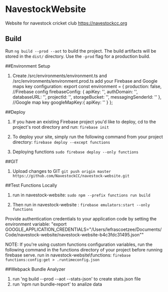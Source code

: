# NavestockWebsite
Website for navestock cricket club https://navestockcc.org



## Build

Run `ng build --prod --aot` to build the project. The build artifacts will be stored in the `dist/` directory. Use the `-prod` flag for a production build.

##Environment Setup
1. Create /src/environments/environment.ts and /src/environments/environment.prod.ts add your Firebase and Google maps key configuration:
export const environment = {
  production: false,
  //Firebase config
  firebaseConfig: {
    apiKey: '<your-key>',
    authDomain: '<your-project-authdomain>',
    databaseURL: '<your-database-URL>',
    projectId: '<your-project-id>',
    storageBucket: '<your-storage-bucket>',
    messagingSenderId: '<your-messaging-sender-id>'
  },
  //Google map key
  googleMapKey:{
    apiKey: '<your-key>'
  }
};

##Deploy
1. If you have an existing Firebase project you'd like to deploy, cd to the project's root directory and run: `firebase init`
2. To deploy your site, simply run the following command from your project directory: `firebase deploy --except functions`

3. Deploying functions `sudo firebase deploy --only functions`

##GIT
1. Upload changes to GIT
`git push origin master https://github.com/NavestockCC/navestock-website.git`

##Test Functions Locally
1. run in navestock-website: `sudo npm --prefix functions run build`

2. Then run in navestock-website : `firebase emulators:start --only functions`

Provide authentication credentials to your application code by setting the environment variable:
"export GOOGLE_APPLICATION_CREDENTIALS="/Users/lefrascoetzee/Documents/Code/navestock-website/navestock-website-b4c3fdc31495.json""

NOTE: If you're using custom functions configuration variables, run the following command in the functions directory of your project before running firebase serve.
run in navestock-website\functions: `firebase functions:config:get > .runtimeconfig.json`


##Webpack Bundle Analyzer
1. run 'ng build --prod --aot --stats-json' to create stats.json file
2. run 'npm run bundle-report' to analize data

